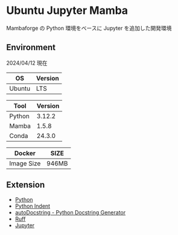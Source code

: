 # Ubuntu Jupyter Mamba

Mambaforge の Python 環境をベースに Jupyter を追加した開発環境

## Environment

2024/04/12 現在

| OS | Version |
|----|---------|
| Ubuntu | LTS | 

| Tool | Version |
|------|---------|
| Python | 3.12.2 |
| Mamba | 1.5.8 |
| Conda | 24.3.0 |

| Docker | SIZE |
|--------|------|
| Image Size | 946MB | 

## Extension

- [Python](https://marketplace.visualstudio.com/items?itemName=ms-python.python)
- [Python Indent](https://marketplace.visualstudio.com/items?itemName=KevinRose.vsc-python-indent)
- [autoDocstring - Python Docstring Generator](https://marketplace.visualstudio.com/items?itemName=njpwerner.autodocstring)
- [Ruff](https://marketplace.visualstudio.com/items?itemName=charliermarsh.ruff)
- [Jupyter](https://marketplace.visualstudio.com/items?itemName=ms-toolsai.jupyter)
